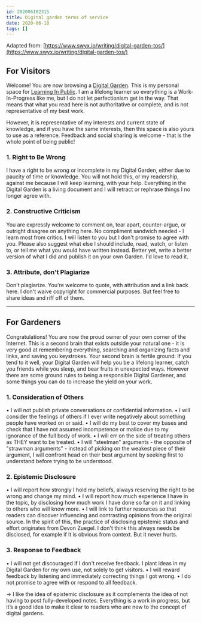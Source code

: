 ```yaml
---
id: 202006182315
title: Digital garden terms of service
date: 2020-06-18
tags: []
---
```

Adapted from: [https://www.swyx.io/writing/digital-garden-tos/](https://www.swyx.io/writing/digital-garden-tos/) 

## For Visitors

Welcome! You are now browsing a [Digital Garden](https://joelhooks.com/digital-garden). This is my personal space for [Learning In Public](https://www.swyx.io/writing/learn-in-public). I am a lifelong learner so everything is a Work-In-Progress like me, but I do not let perfectionism get in the way. That means that what you read here is not authoritative or complete, and is not representative of my best work.

However, it is representative of my interests and current state of knowledge, and if you have the same interests, then this space is also yours to use as a reference. Feedback and social sharing is welcome - that is the whole point of being public!

### 1. Right to Be Wrong
I have a right to be wrong or incomplete in my Digital Garden, either due to paucity of time or knowledge. You will not hold this, or my readership, against me because I will keep learning, with your help. Everything in the Digital Garden is a living document and I will retract or rephrase things I no longer agree with.

### 2. Constructive Criticism
You are expressly welcome to comment on, tear apart, counter-argue, or outright disagree on anything here. No compliment sandwich needed - I learn most from critics. I will listen to you but I don't promise to agree with you. Please also suggest what else I should include, read, watch, or listen to, or tell me what you would have written instead.
Better yet, write a better version of what I did and publish it on your own Garden. I'd love to read it.

### 3. Attribute, don't Plagiarize
Don't plagiarize. You're welcome to quote, with attribution and a link back here. I don't waive copyright for commercial purposes. But feel free to share ideas and riff off of them.

---

## For Gardeners

Congratulations! You are now the proud owner of your own corner of the Internet. This is a second brain that exists outside your natural one - it is very good at remembering everything, searching and organizing facts and links, and saving you keystrokes. Your second brain is fertile ground: If you tend to it well, your Digital Garden will help you be a lifelong learner, catch you friends while you sleep, and bear fruits in unexpected ways.
However there are some ground rules to being a responsible Digital Gardener, and some things you can do to increase the yield on your work.

### 1. Consideration of Others
•	I will not publish private conversations or confidential information.
•	I will consider the feelings of others if I ever write negatively about something people have worked on or said.
•	I will do my best to cover my bases and check that I have not assumed incompetence or malice due to my ignorance of the full body of work.
•	I will err on the side of treating others as THEY want to be treated.
•	I will "steelman" arguments - the opposite of "strawman arguments" - instead of picking on the weakest piece of their argument, I will confront head on their best argument by seeking first to understand before trying to be understood.

### 2. Epistemic Disclosure
•	I will report how strongly I hold my beliefs, always reserving the right to be wrong and change my mind.
•	I will report how much experience I have in the topic, by disclosing how much work I have done so far on it and linking to others who will know more.
•	I will link to further resources so that readers can discover influencing and contrasting opinions from the original source.
In the spirit of this, the practice of disclosing epistemic status and effort originates from Devon Zuegel. I don't think this always needs be disclosed, for example if it is obvious from context. But it never hurts.

### 3. Response to Feedback
•	I will not get discouraged if I don't receive feedback. I plant ideas in my Digital Garden for my own use, not solely to get visitors.
•	I will reward feedback by listening and immediately correcting things I got wrong.
•	I do not promise to agree with or respond to all feedback.




→ I like the idea of epistemic disclosure as it complements the idea of not having to post fully-developed notes. Everything is a work in progress, but it’s a good idea to make it clear to readers who are new to the concept of digital gardens.